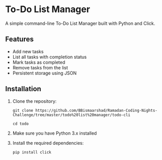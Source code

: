 # To-Do List Manager

A simple command-line To-Do List Manager built with Python and Click.

## Features

- Add new tasks
- List all tasks with completion status
- Mark tasks as completed
- Remove tasks from the list
- Persistent storage using JSON

## Installation

1. Clone the repository:
   ```
   git clone https://github.com/BBismaarshad/Ramadan-Coding-Nights-Challenge/tree/master/todo%20list%20manager/todo-cli
   ```
   ```
   cd todo
   ```
2. Make sure you have Python 3.x installed

3. Install the required dependencies:
   ```
   pip install click
   ```
   
